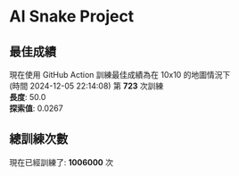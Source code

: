 
# AI Snake Project

## **最佳成績**





































































































































































































































































































































現在使用 GitHub Action 訓練最佳成績為在 10x10 的地圖情況下  
(時間 2024-12-05 22:14:08) 第 **723** 次訓練  
**長度**: 50.0  
**探索值**: 0.0267











































































































































































































































































































































































































































































































































































































































































## 總訓練次數
現在已經訓練了: **1006000** 次
